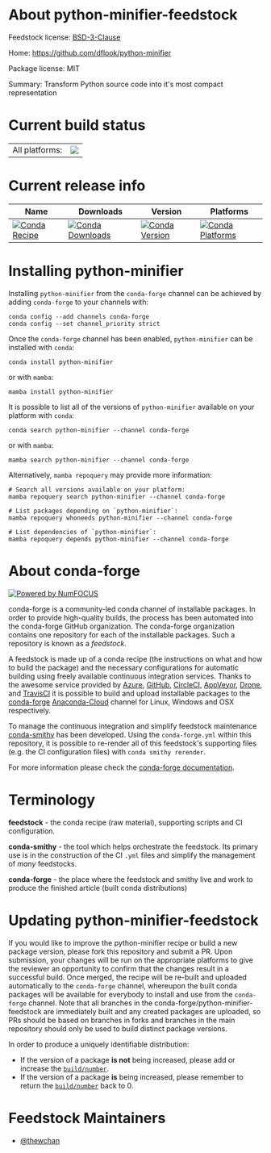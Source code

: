 About python-minifier-feedstock
===============================

Feedstock license: [BSD-3-Clause](https://github.com/conda-forge/python-minifier-feedstock/blob/main/LICENSE.txt)

Home: https://github.com/dflook/python-minifier

Package license: MIT

Summary: Transform Python source code into it's most compact representation

Current build status
====================


<table><tr><td>All platforms:</td>
    <td>
      <a href="https://dev.azure.com/conda-forge/feedstock-builds/_build/latest?definitionId=14987&branchName=main">
        <img src="https://dev.azure.com/conda-forge/feedstock-builds/_apis/build/status/python-minifier-feedstock?branchName=main">
      </a>
    </td>
  </tr>
</table>

Current release info
====================

| Name | Downloads | Version | Platforms |
| --- | --- | --- | --- |
| [![Conda Recipe](https://img.shields.io/badge/recipe-python--minifier-green.svg)](https://anaconda.org/conda-forge/python-minifier) | [![Conda Downloads](https://img.shields.io/conda/dn/conda-forge/python-minifier.svg)](https://anaconda.org/conda-forge/python-minifier) | [![Conda Version](https://img.shields.io/conda/vn/conda-forge/python-minifier.svg)](https://anaconda.org/conda-forge/python-minifier) | [![Conda Platforms](https://img.shields.io/conda/pn/conda-forge/python-minifier.svg)](https://anaconda.org/conda-forge/python-minifier) |

Installing python-minifier
==========================

Installing `python-minifier` from the `conda-forge` channel can be achieved by adding `conda-forge` to your channels with:

```
conda config --add channels conda-forge
conda config --set channel_priority strict
```

Once the `conda-forge` channel has been enabled, `python-minifier` can be installed with `conda`:

```
conda install python-minifier
```

or with `mamba`:

```
mamba install python-minifier
```

It is possible to list all of the versions of `python-minifier` available on your platform with `conda`:

```
conda search python-minifier --channel conda-forge
```

or with `mamba`:

```
mamba search python-minifier --channel conda-forge
```

Alternatively, `mamba repoquery` may provide more information:

```
# Search all versions available on your platform:
mamba repoquery search python-minifier --channel conda-forge

# List packages depending on `python-minifier`:
mamba repoquery whoneeds python-minifier --channel conda-forge

# List dependencies of `python-minifier`:
mamba repoquery depends python-minifier --channel conda-forge
```


About conda-forge
=================

[![Powered by
NumFOCUS](https://img.shields.io/badge/powered%20by-NumFOCUS-orange.svg?style=flat&colorA=E1523D&colorB=007D8A)](https://numfocus.org)

conda-forge is a community-led conda channel of installable packages.
In order to provide high-quality builds, the process has been automated into the
conda-forge GitHub organization. The conda-forge organization contains one repository
for each of the installable packages. Such a repository is known as a *feedstock*.

A feedstock is made up of a conda recipe (the instructions on what and how to build
the package) and the necessary configurations for automatic building using freely
available continuous integration services. Thanks to the awesome service provided by
[Azure](https://azure.microsoft.com/en-us/services/devops/), [GitHub](https://github.com/),
[CircleCI](https://circleci.com/), [AppVeyor](https://www.appveyor.com/),
[Drone](https://cloud.drone.io/welcome), and [TravisCI](https://travis-ci.com/)
it is possible to build and upload installable packages to the
[conda-forge](https://anaconda.org/conda-forge) [Anaconda-Cloud](https://anaconda.org/)
channel for Linux, Windows and OSX respectively.

To manage the continuous integration and simplify feedstock maintenance
[conda-smithy](https://github.com/conda-forge/conda-smithy) has been developed.
Using the ``conda-forge.yml`` within this repository, it is possible to re-render all of
this feedstock's supporting files (e.g. the CI configuration files) with ``conda smithy rerender``.

For more information please check the [conda-forge documentation](https://conda-forge.org/docs/).

Terminology
===========

**feedstock** - the conda recipe (raw material), supporting scripts and CI configuration.

**conda-smithy** - the tool which helps orchestrate the feedstock.
                   Its primary use is in the construction of the CI ``.yml`` files
                   and simplify the management of *many* feedstocks.

**conda-forge** - the place where the feedstock and smithy live and work to
                  produce the finished article (built conda distributions)


Updating python-minifier-feedstock
==================================

If you would like to improve the python-minifier recipe or build a new
package version, please fork this repository and submit a PR. Upon submission,
your changes will be run on the appropriate platforms to give the reviewer an
opportunity to confirm that the changes result in a successful build. Once
merged, the recipe will be re-built and uploaded automatically to the
`conda-forge` channel, whereupon the built conda packages will be available for
everybody to install and use from the `conda-forge` channel.
Note that all branches in the conda-forge/python-minifier-feedstock are
immediately built and any created packages are uploaded, so PRs should be based
on branches in forks and branches in the main repository should only be used to
build distinct package versions.

In order to produce a uniquely identifiable distribution:
 * If the version of a package **is not** being increased, please add or increase
   the [``build/number``](https://docs.conda.io/projects/conda-build/en/latest/resources/define-metadata.html#build-number-and-string).
 * If the version of a package **is** being increased, please remember to return
   the [``build/number``](https://docs.conda.io/projects/conda-build/en/latest/resources/define-metadata.html#build-number-and-string)
   back to 0.

Feedstock Maintainers
=====================

* [@thewchan](https://github.com/thewchan/)

